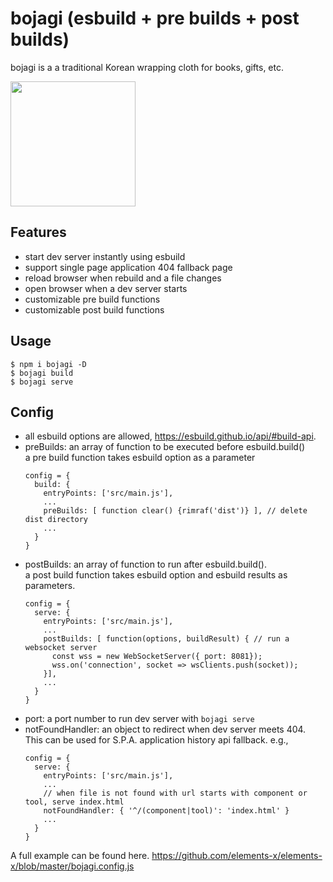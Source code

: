 # bojagi (esbuild + pre builds + post builds)
bojagi is a a traditional Korean wrapping cloth for books, gifts, etc.

<img src="https://user-images.githubusercontent.com/1437734/137397396-907b5436-7489-4a6f-8e5a-25b111397258.png" width=200 />

## Features
* start dev server instantly using esbuild
* support single page application 404 fallback page
* reload browser when rebuild and a file changes
* open browser when a dev server starts
* customizable pre build functions
* customizable post build functions

## Usage
```
$ npm i bojagi -D
$ bojagi build
$ bojagi serve
```

## Config 
* all esbuild options are allowed, https://esbuild.github.io/api/#build-api.  
* preBuilds: an array of function to be executed before esbuild.build()  
  a pre build function takes esbuild option as a parameter
  ```
  config = {
    build: {
      entryPoints: ['src/main.js'],
      ...
      preBuilds: [ function clear() {rimraf('dist')} ], // delete dist directory
      ...
    }
  }
  ```
* postBuilds: an array of function to run after esbuild.build().  
  a post build function takes esbuild option and esbuild results as parameters.
  ```
  config = {
    serve: {
      entryPoints: ['src/main.js'],
      ...
      postBuilds: [ function(options, buildResult) { // run a websocket server
        const wss = new WebSocketServer({ port: 8081});
        wss.on('connection', socket => wsClients.push(socket));
      }],
      ...
    }
  }
  ```
* port: a port number to run dev server with `bojagi serve`
* notFoundHandler: an object to redirect when dev server meets 404.  
  This can be used for S.P.A. application history api fallback.
  e.g., 
  ```
  config = {
    serve: {
      entryPoints: ['src/main.js'],
      ...
      // when file is not found with url starts with component or tool, serve index.html
      notFoundHandler: { '^/(component|tool)': 'index.html' }
      ...
    }
  }
  ```


A full example can be found here.
https://github.com/elements-x/elements-x/blob/master/bojagi.config.js

```
